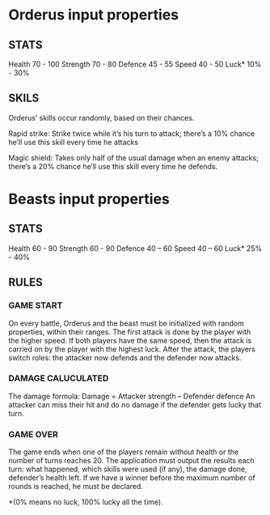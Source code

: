# Orderus input properties

## STATS

Health      70 - 100
Strength    70 - 80
Defence     45 - 55
Speed       40 - 50
Luck*       10% - 30%

## SKILS
Orderus’ skills occur randomly, based on their chances.

Rapid strike:    Strike twice while it’s his turn to attack; there’s a 10% chance he’ll use this skill every time he attacks

Magic shield:   Takes only half of the usual damage when an enemy attacks; there’s a 20% chance he’ll use this skill every time he defends.

# Beasts input properties

## STATS

Health      60 - 90
Strength    60 - 90
Defence     40 – 60
Speed       40 – 60
Luck*       25% - 40%


## RULES 

### GAME START
On every battle, Orderus and the beast must be initialized with random properties, within
their ranges.
The first attack is done by the player with the higher speed. If both players have the same speed,
then the attack is carried on by the player with the highest luck. After the attack, the players switch
roles: the attacker now defends and the defender now attacks.

### DAMAGE CALUCULATED
The damage formula:
Damage = Attacker strength – Defender defence
An attacker can miss their hit and do no damage if the defender gets lucky that turn.

### GAME OVER
The game ends when one of the players remain without health or the number of turns reaches 20.
The application must output the results each turn: what happened, which skills were used (if any),
the damage done, defender’s health left.
If we have a winner before the maximum number of rounds is reached, he must be declared.

*(0% means no luck, 100% lucky all the time).

